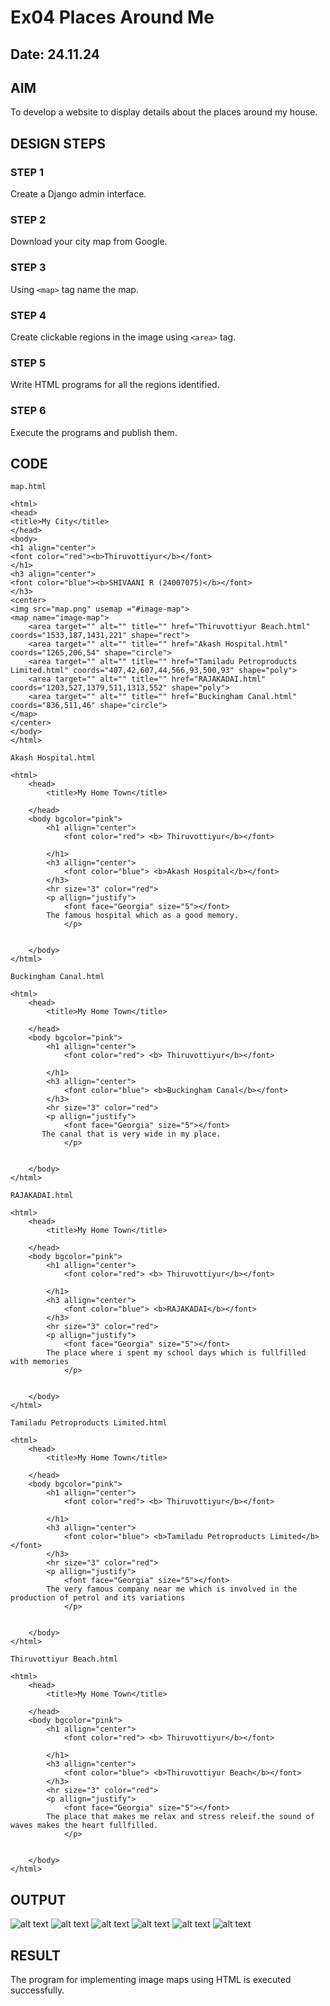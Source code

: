 # Ex04 Places Around Me
## Date: 24.11.24

## AIM
To develop a website to display details about the places around my house.

## DESIGN STEPS

### STEP 1
Create a Django admin interface.

### STEP 2
Download your city map from Google.

### STEP 3
Using ```<map>``` tag name the map.

### STEP 4
Create clickable regions in the image using ```<area>``` tag.

### STEP 5
Write HTML programs for all the regions identified.

### STEP 6
Execute the programs and publish them.

## CODE
```
map.html

<html>
<head>
<title>My City</title>
</head>
<body>
<h1 align="center">
<font color="red"><b>Thiruvottiyur</b></font>
</h1>
<h3 align="center">
<font color="blue"><b>SHIVAANI R (24007075)</b></font>
</h3>
<center>
<img src="map.png" usemap ="#image-map">
<map name="image-map">
    <area target="" alt="" title="" href="Thiruvottiyur Beach.html" coords="1533,187,1431,221" shape="rect">
    <area target="" alt="" title="" href="Akash Hospital.html" coords="1265,206,54" shape="circle">
    <area target="" alt="" title="" href="Tamiladu Petroproducts Limited.html" coords="407,42,607,44,566,93,500,93" shape="poly">
    <area target="" alt="" title="" href="RAJAKADAI.html" coords="1203,527,1379,511,1313,552" shape="poly">
    <area target="" alt="" title="" href="Buckingham Canal.html" coords="836,511,46" shape="circle">
</map>
</center>
</body>
</html>

Akash Hospital.html

<html>
    <head>
        <title>My Home Town</title>

    </head>
    <body bgcolor="pink">
        <h1 allign="center">
            <font color="red"> <b> Thiruvottiyur</b></font>

        </h1>
        <h3 allign="center">
            <font color="blue"> <b>Akash Hospital</b></font>
        </h3>
        <hr size="3" color="red">
        <p allign="justify">
            <font face="Georgia" size="5"></font>
        The famous hospital which as a good memory.
            </p>
            

    </body>
</html>

Buckingham Canal.html

<html>
    <head>
        <title>My Home Town</title>

    </head>
    <body bgcolor="pink">
        <h1 allign="center">
            <font color="red"> <b> Thiruvottiyur</b></font>

        </h1>
        <h3 allign="center">
            <font color="blue"> <b>Buckingham Canal</b></font>
        </h3>
        <hr size="3" color="red">
        <p allign="justify">
            <font face="Georgia" size="5"></font>
       The canal that is very wide in my place.
            </p>
            

    </body>
</html>

RAJAKADAI.html

<html>
    <head>
        <title>My Home Town</title>

    </head>
    <body bgcolor="pink">
        <h1 allign="center">
            <font color="red"> <b> Thiruvottiyur</b></font>

        </h1>
        <h3 allign="center">
            <font color="blue"> <b>RAJAKADAI</b></font>
        </h3>
        <hr size="3" color="red">
        <p allign="justify">
            <font face="Georgia" size="5"></font>
        The place where i spent my school days which is fullfilled with memories
            </p>
            

    </body>
</html>

Tamiladu Petroproducts Limited.html

<html>
    <head>
        <title>My Home Town</title>

    </head>
    <body bgcolor="pink">
        <h1 allign="center">
            <font color="red"> <b> Thiruvottiyur</b></font>

        </h1>
        <h3 allign="center">
            <font color="blue"> <b>Tamiladu Petroproducts Limited</b></font>
        </h3>
        <hr size="3" color="red">
        <p allign="justify">
            <font face="Georgia" size="5"></font>
        The very famous company near me which is involved in the production of petrol and its variations
            </p>
            

    </body>
</html>

Thiruvottiyur Beach.html

<html>
    <head>
        <title>My Home Town</title>

    </head>
    <body bgcolor="pink">
        <h1 allign="center">
            <font color="red"> <b> Thiruvottiyur</b></font>

        </h1>
        <h3 allign="center">
            <font color="blue"> <b>Thiruvottiyur Beach</b></font>
        </h3>
        <hr size="3" color="red">
        <p allign="justify">
            <font face="Georgia" size="5"></font>
        The place that makes me relax and stress releif.the sound of waves makes the heart fullfilled.
            </p>
            

    </body>
</html>

```

## OUTPUT

![alt text](6.png)
![alt text](1.png)
![alt text](2.png)
![alt text](3.png)
![alt text](4.png)
![alt text](5.png)



## RESULT
The program for implementing image maps using HTML is executed successfully.

